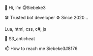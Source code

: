 👋 Hi, I’m @Siebeke3
 
🛠️ Trusted bot developer
⚙️ Since 2020...

Lua, html, css, c#, js

🐌 S3_anticheat 

📫 How to reach me Siebeke3#8176

<!---
Siebeke3/Siebeke3 is a ✨ special ✨ repository because its `README.md` (this file) appears on your GitHub profile.
You can click the Preview link to take a look at your changes.
--->
